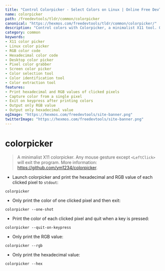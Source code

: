 ```yaml
---
title: "Control Colorpicker - Select Colors on Linux | Online Free DevTools by Hexmos"
name: colorpicker
path: /freedevtools/tldr/common/colorpicker
canonical: "https://hexmos.com/freedevtools/tldr/common/colorpicker/"
description: "Control colors with Colorpicker, a minimalist X11 tool. Quickly grab hexadecimal and RGB values from any pixel on your screen. Free online tool, no registration required."
category: common
keywords:
- X11 color picker
- Linux color picker
- RGB color code
- Hexadecimal color code
- Desktop color picker
- Pixel color grabber
- Screen color picker
- Color selection tool
- Color identification tool
- Color extraction tool
features:
- Print hexadecimal and RGB values of clicked pixels
- Capture color from a single pixel
- Exit on keypress after printing colors
- Output only RGB value
- Output only hexadecimal value
ogImage: "https://hexmos.com/freedevtools/site-banner.png"
twitterImage: "https://hexmos.com/freedevtools/site-banner.png"
---
```


# colorpicker

> A minimalist X11 colorpicker.
> Any mouse gesture except `<LeftClick>` will exit the program.
> More information: <https://github.com/ym1234/colorpicker>.

- Launch colorpicker and print the hexadecimal and RGB value of each clicked pixel to `stdout`:

`colorpicker`

- Only print the color of one clicked pixel and then exit:

`colorpicker --one-shot`

- Print the color of each clicked pixel and quit when a key is pressed:

`colorpicker --quit-on-keypress`

- Only print the RGB value:

`colorpicker --rgb`

- Only print the hexadecimal value:

`colorpicker --hex`
